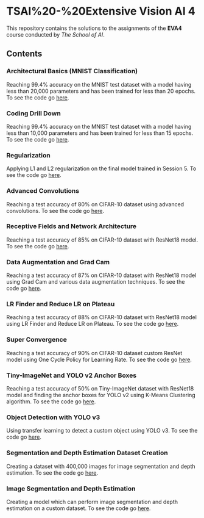 # TSAI%20-%20Extensive Vision AI 4

This repository contains the solutions to the assignments of the **EVA4** course conducted by _The School of AI_.

## Contents

### Architectural Basics (MNIST Classification)

Reaching 99.4% accuracy on the MNIST test dataset with a model having less than 20,000 parameters and has been trained for less than 20 epochs.
To see the code go [here](04%20-%20Architectural%20Basics/).

### Coding Drill Down

Reaching 99.4% accuracy on the MNIST test dataset with a model having less than 10,000 parameters and has been trained for less than 15 epochs.
To see the code go [here](05%20-%20Coding%20Drill%20Down/).

### Regularization

Applying L1 and L2 regularization on the final model trained in Session 5.
To see the code go [here](06%20-%20Regularization/).

### Advanced Convolutions

Reaching a test accuracy of 80% on CIFAR-10 dataset using advanced convolutions.
To see the code go [here](07%20-%20Advanced%20Convolutions/).

### Receptive Fields and Network Architecture

Reaching a test accuracy of 85% on CIFAR-10 dataset with ResNet18 model.
To see the code go [here](08%20-%20Receptive%20Fields%20and%20Network%20Architecture/).

### Data Augmentation and Grad Cam

Reaching a test accuracy of 87% on CIFAR-10 dataset with ResNet18 model using Grad Cam and various data augmentation techniques.
To see the code go [here](09%20-%20Data%20Augmentation%20and%20Grad%20Cam/).

### LR Finder and Reduce LR on Plateau

Reaching a test accuracy of 88% on CIFAR-10 dataset with ResNet18 model using LR Finder and Reduce LR on Plateau.
To see the code go [here](10%20-%20LR%20Finder%20and%20Reduce%20LR%20on%20Plateau/).

### Super Convergence

Reaching a test accuracy of 90% on CIFAR-10 dataset custom ResNet model using One Cycle Policy for Learning Rate.
To see the code go [here](11%20-%20Super%20Convergence/).

### Tiny-ImageNet and YOLO v2 Anchor Boxes

Reaching a test accuracy of 50% on Tiny-ImageNet dataset with ResNet18 model and finding the anchor boxes for YOLO v2 using K-Means Clustering algorithm.
To see the code go [here](12%20-%20Tiny-ImageNet%20and%20YOLO%20v2%20Anchor%20Boxes/).

### Object Detection with YOLO v3

Using transfer learning to detect a custom object using YOLO v3.
To see the code go [here](13%20-%20Object%20Detection%20with%20YOLO%20v3/).

### Segmentation and Depth Estimation Dataset Creation

Creating a dataset with 400,000 images for image segmentation and depth estimation.
To see the code go [here](14%20-%20Segmentation%20and%20Depth%20Estimation%20Dataset%20Creation/).

### Image Segmentation and Depth Estimation

Creating a model which can perform image segmentation and depth estimation on a custom dataset.
To see the code go [here](15%20-%20Image%20Segmentation%20and%20Depth%20Estimation/).
